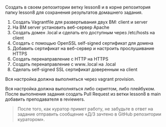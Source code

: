 Создать в своем репозитории ветку lesson8 и в корне репозитория папку lesson8 для сохранения результатов домашнего задания.

1. Создать Vagrantfile для развертывания двух ВМ: client и server
2. На ВМ server установить веб-сервер Apache
3. Создать домен <name>.local и сделать его доступным через /etc/hosts на client
4. Создать с помощью OpenSSL self-signed сертификат для домена
5. Добавить сертификат на веб-сервер и настроить прослушивание HTTPS
6. Создать перенаправление с HTTP на HTTPS
7. Создать перенаправление с www.<name>.local на <name>.local
8. Сделать self-signed SSL сертификат доверенным на client

Вся настройка должна выполняться через vagrant provision.

Вся настройка должна выполняться либо скриптом, либо плейбуком. После выполнения задания создать Pull Request из ветки lesson8 в main добавить преподавателя в reviewers.

> После того, как куратор примет работу, не забудьте в ответ на задание отправить сообщение «Д/З зачтено в GitHub репозитории куратором».
